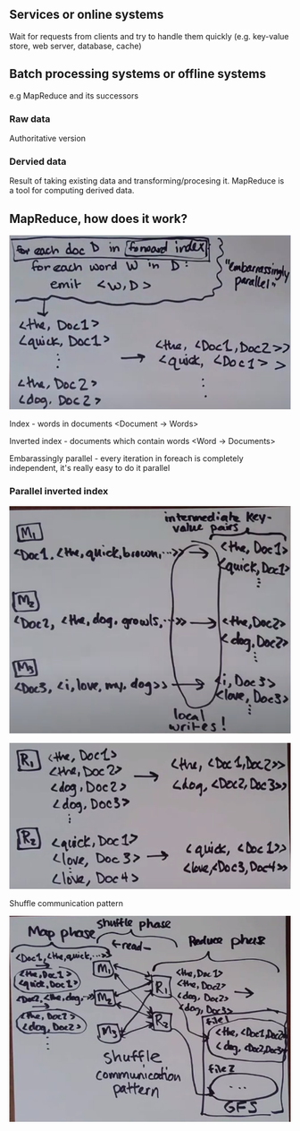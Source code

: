 ## Services or online systems
Wait for requests from clients and try to handle them quickly
(e.g. key-value store, web server, database, cache)

## Batch processing systems or offline systems
e.g MapReduce and its successors

### Raw data
Authoritative version

### Dervied data
Result of taking existing data and transforming/procesing it. MapReduce is a tool for computing derived data.

## MapReduce, how does it work?

![alt_text](images/inverted_index.png "image_tooltip")

Index - words in documents <Document -> Words>

Inverted index - documents which contain words <Word -> Documents>

Embarassingly parallel - every iteration in foreach is completely independent, it's really easy to do it parallel

### Parallel inverted index

![alt_text](images/intermediate_key_value_pairs.png "image_tooltip")

![alt_text](images/replicas.png "image_tooltip")

Shuffle communication pattern

![alt_text](images/shuffle_communication_pattern.png "image_tooltip")
